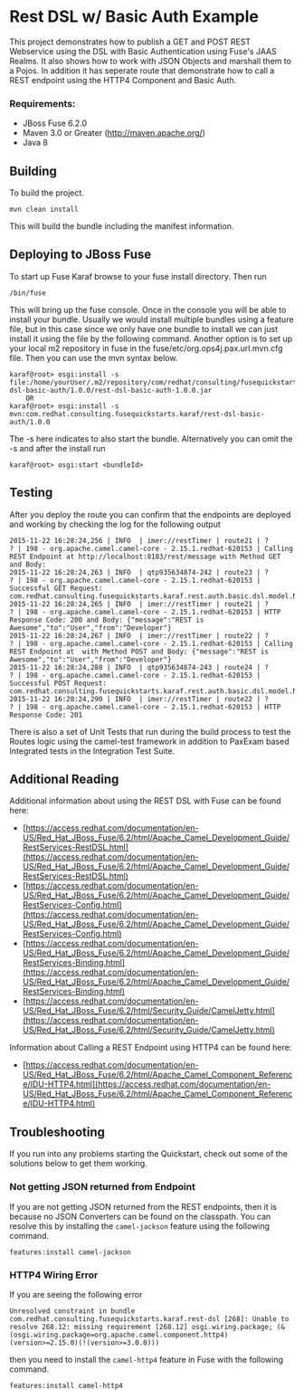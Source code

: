 Rest DSL w/ Basic Auth Example
====================================
This project demonstrates how to publish a GET and POST REST Webservice using the DSL with Basic Authentication using Fuse's JAAS Realms. It also shows how to work with JSON Objects and marshall them to a Pojos. In addition it has seperate route that demonstrate how to call a REST endpoint using the HTTP4 Component and Basic Auth. 
 
### Requirements:
 * JBoss Fuse 6.2.0 
 * Maven 3.0 or Greater (http://maven.apache.org/)
 * Java 8
 
Building
-----------------------
 
To build the project. 
 
	mvn clean install
 
This will build the bundle including the manifest information. 

Deploying to JBoss Fuse
-----------------------
 
To start up Fuse Karaf browse to your fuse install directory. Then run
     
	/bin/fuse

This will bring up the fuse console.  Once in the console you will be able to install your bundle.
Usually we would install multiple bundles using a feature file, but in this case since we only have one bundle to install we can just install it using the file by the following command. Another option is to set up your local m2 repository in fuse in the fuse/etc/org.ops4j.pax.url.mvn.cfg file.  Then you can use the mvn syntax below.
 
	karaf@root> osgi:install -s file:/home/yourUser/.m2/repository/com/redhat/consulting/fusequickstarts/karaf/rest-dsl-basic-auth/1.0.0/rest-dsl-basic-auth-1.0.0.jar
        OR
	karaf@root> osgi:install -s mvn:com.redhat.consulting.fusequickstarts.karaf/rest-dsl-basic-auth/1.0.0
 
The -s here indicates to also start the bundle. Alternatively you can omit the -s and after the install run
    
	karaf@root> osgi:start <bundleId>

Testing
-----------------------
After you deploy the route you can confirm that the endpoints are deployed and working by checking the log for the following output

	2015-11-22 16:28:24,256 | INFO  | imer://restTimer | route21 | ?          ? | 198 - org.apache.camel.camel-core - 2.15.1.redhat-620153 | Calling REST Endpoint at http://localhost:8183/rest/message with Method GET and Body: 
	2015-11-22 16:28:24,263 | INFO  | qtp935634874-242 | route23 | ?          ? | 198 - org.apache.camel.camel-core - 2.15.1.redhat-620153 | Successful GET Request: com.redhat.consulting.fusequickstarts.karaf.rest.auth.basic.dsl.model.Note@75bd53b6
	2015-11-22 16:28:24,265 | INFO  | imer://restTimer | route21 | ?          ? | 198 - org.apache.camel.camel-core - 2.15.1.redhat-620153 | HTTP Response Code: 200 and Body: {"message":"REST is Awesome","to":"User","from":"Developer"}
	2015-11-22 16:28:24,267 | INFO  | imer://restTimer | route22 | ?          ? | 198 - org.apache.camel.camel-core - 2.15.1.redhat-620153 | Calling REST Endpoint at  with Method POST and Body: {"message":"REST is Awesome","to":"User","from":"Developer"}
	2015-11-22 16:28:24,288 | INFO  | qtp935634874-243 | route24 | ?          ? | 198 - org.apache.camel.camel-core - 2.15.1.redhat-620153 | Successful POST Request: com.redhat.consulting.fusequickstarts.karaf.rest.auth.basic.dsl.model.Note@46779d43
	2015-11-22 16:28:24,290 | INFO  | imer://restTimer | route22 | ?          ? | 198 - org.apache.camel.camel-core - 2.15.1.redhat-620153 | HTTP Response Code: 201


There is also a set of Unit Tests that run during the build process to test the Routes logic using the camel-test framework in addition to PaxExam based Integrated tests in the Integration Test Suite.

Additional Reading
-----------------------
Additional information about using the REST DSL with Fuse can be found here:

- [https://access.redhat.com/documentation/en-US/Red_Hat_JBoss_Fuse/6.2/html/Apache_Camel_Development_Guide/RestServices-RestDSL.html](https://access.redhat.com/documentation/en-US/Red_Hat_JBoss_Fuse/6.2/html/Apache_Camel_Development_Guide/RestServices-RestDSL.html)
- [https://access.redhat.com/documentation/en-US/Red_Hat_JBoss_Fuse/6.2/html/Apache_Camel_Development_Guide/RestServices-Config.html](https://access.redhat.com/documentation/en-US/Red_Hat_JBoss_Fuse/6.2/html/Apache_Camel_Development_Guide/RestServices-Config.html)
- [https://access.redhat.com/documentation/en-US/Red_Hat_JBoss_Fuse/6.2/html/Apache_Camel_Development_Guide/RestServices-Binding.html](https://access.redhat.com/documentation/en-US/Red_Hat_JBoss_Fuse/6.2/html/Apache_Camel_Development_Guide/RestServices-Binding.html)
- [https://access.redhat.com/documentation/en-US/Red_Hat_JBoss_Fuse/6.2/html/Security_Guide/CamelJetty.html](https://access.redhat.com/documentation/en-US/Red_Hat_JBoss_Fuse/6.2/html/Security_Guide/CamelJetty.html)

Information about Calling a REST Endpoint using HTTP4 can be found here:

- [https://access.redhat.com/documentation/en-US/Red_Hat_JBoss_Fuse/6.2/html/Apache_Camel_Component_Reference/IDU-HTTP4.html](https://access.redhat.com/documentation/en-US/Red_Hat_JBoss_Fuse/6.2/html/Apache_Camel_Component_Reference/IDU-HTTP4.html)

Troubleshooting
-----------------------
If you run into any problems starting the Quickstart, check out some of the solutions below to get them working.

### Not getting JSON returned from Endpoint
If you are not getting JSON returned from the REST endpoints, then it is because no JSON Converters can be found on the classpath. You can resolve this by installing the `camel-jackson` feature using the following command.

	features:install camel-jackson

### HTTP4 Wiring Error
If you are seeing the following error

	Unresolved constraint in bundle com.redhat.consulting.fusequickstarts.karaf.rest-dsl [268]: Unable to resolve 268.12: missing requirement [268.12] osgi.wiring.package; (&(osgi.wiring.package=org.apache.camel.component.http4)(version>=2.15.0)(!(version>=3.0.0)))

then you need to install the `camel-http4` feature in Fuse with the following command.

	features:install camel-http4
